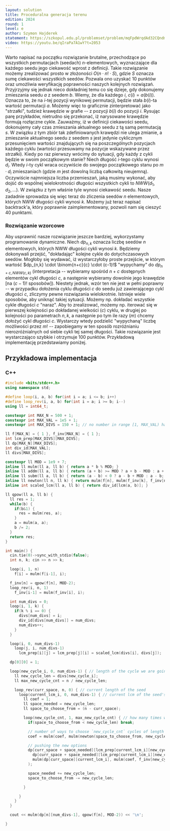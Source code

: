 ```yaml
---
layout: solution
title: Proceduralna generacja terenu
edition: 2024
round: 1
level: e
author: Szymon Hajderek
statement: https://szkopul.edu.pl/problemset/problem/mqFpdWrqdAd32CQndmM3o8Be/site/
video: https://youtu.be/qIraPa7A1wY?t=2053
---
```


Warto napisać na początku rozwiązanie brutalne, przechodzące po wszystkich permutacjach (seedach) $n$-elementowych, wyznaczające dla każdego seedu jego ciekawość wprost z definicji. Takie rozwiązanie możemy zrealizować prosto w złożoności $O(n \cdot n! \cdot S)$, gdzie $S$ oznacza sumę ciekawości wszystkich seedów. Pozwala ono uzyskać 10 punktów oraz umożliwia weryfikację poprawności naszych kolejnych rozwiązań. Przyjrzyjmy się jednak nieco dokładniej temu co się dzieje, gdy dokonujemy zmieszania seedu $a$ z seedem $b$. Wiemy, że dla każdego $i$, $c(i) = a(b(i))$. Oznacza to, że na $i$-tej pozycji wynikowej permutacji, będzie stała $b(i)$-ta wartość permutacji $a$. Możemy więc to graficznie zinterpretować jako "strzałki", tudzież krawędzie w grafie -- z pozycji $b(i)$ do pozycji $i$. Rysując parę przykładów, nietrudno się przekonać, iż narysowane krawędzie formują rozłączne cykle. Zauważmy, iż w definicji ciekawości seedu, dokonujemy cały czas zmieszania aktualnego seedu z tą samą permutacją $s$. W związku z tym zbiór tak zdefiniowanych krawędzi nie ulega zmianie, a zmieszanie aktualnego seedu z seedem $s$ jest jedynie cyklicznym przesunięciem wartości znajdujących się na poszczególnych pozycjach każdego cyklu (wartości przesuwamy na pozycje wskazywane przez strzałki). Kiedy po raz pierwszy wrócimy do sytuacji, gdy każdy z cykli będzie w swoim początkowym stanie? Niech długość $i$-tego cyklu wynosi $d_i$. Wtedy $i$-ty cykl wraca oczywiście do swojego początkowego stanu po $m \cdot d_i$ zmieszaniach (gdzie $m$ jest dowolną liczbą całkowitą nieujemną). Oczywiście najmniejsza liczba przemieszań, jaką musimy wykonać, aby dojść do wspólnej wielokrotności długości wszystkich cykli to $NWW(d_1, d_2, \dots)$. W związku z tym właśnie tyle wynosi ciekawość seedu. Nasze zadadnie sprowadza się więc teraz do zliczenia seedów $n$ elementowych, których NWW długości cykli wynosi $k$. Możemy już teraz napisać backtrack'a, który poprawnie zaimplementowany, pozwoli nam się cieszyć 40 punktami. 

### Rozwiązanie wzorcowe

Aby usprawnić nasze rozwiązanie jeszcze bardziej, wykorzystamy programowanie dynamiczne. Niech $dp_{n,k}$ oznacza liczbę seedów $n$ elementowych, których NWW długości cykli wynosi $k$. Będziemy dokonywali przejść, "dokładając" kolejne cykle do dotychczasowych seedów. Mogłoby się wydawać, iż wystarczyłoby proste przejście, w którym wartość $dp_{n,k} \cdot \binom{n+c}{c} \cdot (c-1)!$ "wypychamy" do $dp_{n+c, NWW(c, k)}$ (interpretacja -- wybieramy spośród $n+c$ dostępnych elementów cykl długości $c$, a następnie wybieramy dowolnie jego krawędzie [na $(c-1)!$ sposobów]). Niestety jednak, wzór ten nie jest w pełni poprawny -- w przypadku dołożenia cyklu długości $c$ do seedu już zawierającego cykl długości $c$, zliczymy pewne rozwiązania wielokrotnie. Istnieje wiele sposobów, aby uniknąć takiej sytuacji. Możemy np. dokładać wszystkie cykle długości $c$ "naraz". Aby to zrealizować, możemy np. iterować się w pierwszej kolejności po dokładanej wielkości ($c$) cyklu, w drugiej po kolejności po parametrach $n,k$, a następnie po tym ile razy ($m$) chcemy dołożyć cykl długości $c$. Wystarczy wtedy podzielić "wypychaną" liczbę możliwości przez $m!$ -- zapobiegamy w ten sposób rozróżnianiu nierozróżnialnych od siebie cykli tej samej długości. Takie rozwiązanie jest wystarczająco szybkie i otrzymuje 100 punktów. Przykładową implementację przedstawiamy poniżej.

## Przykładowa implementacja

### C++

```cpp
#include <bits/stdc++.h>
using namespace std;

#define loop(i, a, b) for(int i = a; i <= b; i++)
#define loop_rev(i, a, b) for(int i = a; i >= b; i--)
using ll = int64_t;

constexpr int MAX_N = 500 + 1;
constexpr int MAX_VAL = 1e5 + 1;
constexpr int MAX_DIVS = 150 + 1; // no number in range [1, MAX_VAL) has more than 134 divisors.

ll f[MAX_N] = { 1 }, f_inv[MAX_N] = { 1 };
int lcm_prep[MAX_DIVS][MAX_DIVS];
ll dp[MAX_N][MAX_DIVS];
int div_id[MAX_VAL];
ll divs[MAX_DIVS];

constexpr ll MOD = 1e9 + 7;
inline ll mulm(ll a, ll b) { return a * b % MOD; }
inline ll addm(ll a, ll b) { return (a + b) >= MOD ? a + b - MOD : a + b; }
inline ll subm(ll a, ll b) { return (a - b) < 0 ? a - b + MOD : a - b; }
inline ll newton(ll n, ll k) { return mulm(f[n], mulm(f_inv[k], f_inv[n-k])); }
inline int scaled_lcm(ll a, ll b) { return div_id[lcm(a, b)]; }

ll qpow(ll a, ll b) {
  ll res = 1;
  while(b) {
    if(b&1) {
      res = mulm(res, a);
    }
    a = mulm(a, a);
    b /= 2;
  }
  return res;
}

int main() {
  cin.tie(0)->sync_with_stdio(false);
  int n, k; cin >> n >> k;

  loop(i, 1, n)
    f[i] = mulm(f[i-1], i);

  f_inv[n] = qpow(f[n], MOD-2);
  loop_rev(i, n, 1)
    f_inv[i-1] = mulm(f_inv[i], i);

  int num_divs = 0;
  loop(i, 1, k) {
    if(k % i == 0) {
      divs[num_divs] = i;
      div_id[divs[num_divs]] = num_divs;
      num_divs++;
    }
  }

  loop(i, 0, num_divs-1)
    loop(j, i, num_divs-1)
      lcm_prep[i][j] = lcm_prep[j][i] = scaled_lcm(divs[i], divs[j]);

  dp[0][0] = 1;

  loop(new_cycle_i, 0, num_divs-1) { // length of the cycle we are going to append
    ll new_cycle_len = divs[new_cycle_i];
    ll max_new_cycle_cnt = n / new_cycle_len;

    loop_rev(curr_space, n, 0) { // current length of the seed
      loop(current_lcm_i, 0, num_divs-1) { // current lcm of the seed's cycles
        ll coef = 1;
        ll space_needed = new_cycle_len;
        ll space_to_choose_from = (n - curr_space);

        loop(new_cycle_cnt, 1, max_new_cycle_cnt) { // how many times we are adding the new cycle
          if(space_to_choose_from < new_cycle_len) break;

          // number of ways to choose `new_cycle_cnt` cycles of length `new_cycle_len` from `(n - i)` elements.
          coef = mulm(coef, mulm(newton(space_to_choose_from, new_cycle_len), f[new_cycle_len - 1]));

          // pushing the new options
          dp[curr_space + space_needed][lcm_prep[current_lcm_i][new_cycle_i]] = addm(
            dp[curr_space + space_needed][lcm_prep[current_lcm_i][new_cycle_i]],
            mulm(dp[curr_space][current_lcm_i], mulm(coef, f_inv[new_cycle_cnt]))
          );

          space_needed += new_cycle_len;
          space_to_choose_from -= new_cycle_len;

        }

      }
    }
  }

  cout << mulm(dp[n][num_divs-1], qpow(f[n], MOD-2)) << '\n';

}
```
